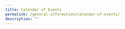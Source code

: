 ```yaml
---
title: Calendar of Events
permalink: /general-information/calendar-of-events/
description: ""
---
```



